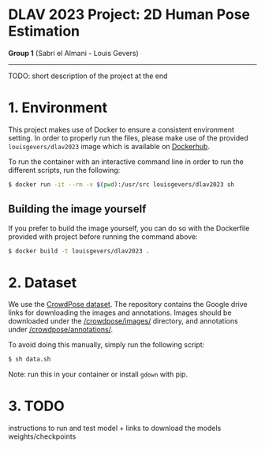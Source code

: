 # DLAV 2023 Project: 2D Human Pose Estimation

**Group 1** (Sabri el Almani - Louis Gevers)

---

TODO: short description of the project at the end

# 1. Environment

This project makes use of Docker to ensure a consistent environment setting.
In order to properly run the files, please make use of the provided `louisgevers/dlav2023` image which is available on [Dockerhub](https://hub.docker.com/r/louisgevers/dlav2023).

To run the container with an interactive command line in order to run the different scripts, run the following:

```bash
$ docker run -it --rm -v $(pwd):/usr/src louisgevers/dlav2023 sh
```

## Building the image yourself

If you prefer to build the image yourself, you can do so with the Dockerfile provided with project before running the command above:
```bash
$ docker build -t louisgevers/dlav2023 .
```

# 2. Dataset

We use the [CrowdPose dataset](https://github.com/Jeff-sjtu/CrowdPose).
The repository contains the Google drive links for downloading the images and annotations.
Images should be downloaded under the [/crowdpose/images/](/crowdpose/images/) directory, and annotations under [/crowdpose/annotations/](/crowdpose/annotations/).

To avoid doing this manually, simply run the following script:

```bash
$ sh data.sh
```

Note: run this in your container or install `gdown` with pip.

# 3. TODO

instructions to run and test model + links to download the models weights/checkpoints